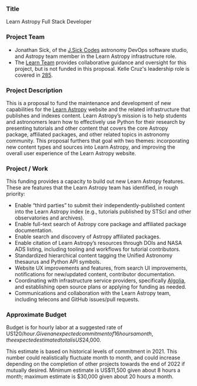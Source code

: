 ### Title

Learn Astropy Full Stack Developer

### Project Team

- Jonathan Sick, of the [J.Sick Codes](https://www.jsick.codes) astronomy DevOps
  software studio, and Astropy team member in the Learn Astropy
  infrastructure role.
- The [Learn Team](https://www.astropy.org/team.html) provides collaborative
  guidance and oversight for this project, but is not funded in this proposal.
  Kelle Cruz's leadership role is covered in
  [285](https://github.com/astropy/astropy-project/pull/285).

### Project Description

This is a proposal to fund the maintenance and development of new capabilities
for the [Learn Astropy](https://learn.astropy.org) website and the related
infrastructure that publishes and indexes content. Learn Astropy’s mission is to
help students and astronomers learn how to effectively use Python for their
research by presenting tutorials and other content that covers the core Astropy
package, affiliated packages, and other related topics in astronomy community.
This proposal furthers that goal with two themes: incorporating new content
types and sources into Learn Astropy, and improving the overall user experience
of the Learn Astropy website.

### Project / Work

This funding provides a capacity to build out new Learn Astropy features. These
are features that the Learn Astropy team has identified, in rough priority:

- Enable “third parties” to submit their independently-published content into
  the Learn Astropy index (e.g., tutorials published by STScI and other
  observatories and archives).
- Enable full-text search of Astropy core package and affiliated package
  documentation.
- Enable search and discovery of Astropy affiliated packages.
- Enable citation of Learn Astropy’s resources through DOIs and NASA ADS
  listing, including tooling and workflows for tutorial contributors.
- Standardized hierarchical content tagging the Unified Astronomy thesaurus and
  Python API symbols.
- Website UX improvements and features, from search UI improvements,
  notifications for new/updated content, contributor documentation.
- Coordinating with infrastructure service providers, specifically
  [Algolia](https://www.algolia.com), and establishing
  open source plans or applying for funding as needed.
- Communications and collaboration with the Learn Astropy team, including
  telecons and GitHub issues/pull requests.

### Approximate Budget

Budget is for hourly labor at a suggested rate of US$120/hour. Given an expected
commitment of 16 hours a month, the expected estimated total is US$24,000.

This estimate is based on historical levels of commitment in 2021.
This number could realistically fluctuate month to month, and could increase
depending on the completion of other projects towards the end of 2022 if
mutually desired. Minimum estimate is US$11,500 given about 8 hours a month;
maximum estimate is $30,000 given about 20 hours a month.
